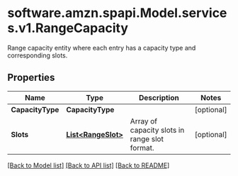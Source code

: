 # software.amzn.spapi.Model.services.v1.RangeCapacity
Range capacity entity where each entry has a capacity type and corresponding slots.

## Properties

Name | Type | Description | Notes
------------ | ------------- | ------------- | -------------
**CapacityType** | **CapacityType** |  | [optional] 
**Slots** | [**List&lt;RangeSlot&gt;**](RangeSlot.md) | Array of capacity slots in range slot format. | [optional] 

[[Back to Model list]](../README.md#documentation-for-models) [[Back to API list]](../README.md#documentation-for-api-endpoints) [[Back to README]](../README.md)

